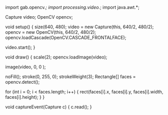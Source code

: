 import gab.opencv.*;
import processing.video.*;
import java.awt.*;

Capture video;
OpenCV opencv;

void setup() {
  size(640, 480);
  video = new Capture(this, 640/2, 480/2);
  opencv = new OpenCV(this, 640/2, 480/2);
  opencv.loadCascade(OpenCV.CASCADE_FRONTALFACE);  

  video.start();
}

void draw() {
  scale(2);
  opencv.loadImage(video);

  image(video, 0, 0 );

  noFill();
  stroke(0, 255, 0);
  strokeWeight(3);
  Rectangle[] faces = opencv.detect();
  
  for (int i = 0; i < faces.length; i++) {
    rect(faces[i].x, faces[i].y, faces[i].width, faces[i].height);
  }
}

void captureEvent(Capture c) {
  c.read();
}
